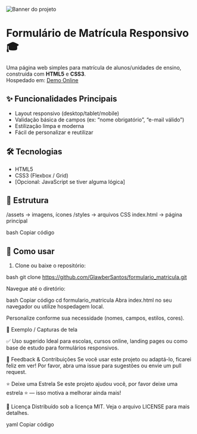 ![Banner do projeto](./banner.png)


# Formulário de Matrícula Responsivo 🎓  
Uma página web simples para matrícula de alunos/unidades de ensino, construída com **HTML5** e **CSS3**.  
Hospedado em: [Demo Online](https://glawbersantos.github.io/formulario_matricula/)

## ✨ Funcionalidades Principais  
- Layout responsivo (desktop/tablet/mobile)  
- Validação básica de campos (ex: “nome obrigatório”, “e-mail válido”)  
- Estilização limpa e moderna  
- Fácil de personalizar e reutilizar

## 🛠 Tecnologias  
- HTML5  
- CSS3 (Flexbox / Grid)  
- [Opcional: JavaScript se tiver alguma lógica]

## 📁 Estrutura  
/assets → imagens, ícones
/styles → arquivos CSS
index.html → página principal

bash
Copiar código

## 🚀 Como usar  
1. Clone ou baixe o repositório:
   
bash
git clone https://github.com/GlawberSantos/formulario_matricula.git

Navegue até o diretório:

bash
Copiar código
cd formulario_matricula
Abra index.html no seu navegador ou utilize hospedagem local.

Personalize conforme sua necessidade (nomes, campos, estilos, cores).

🎨 Exemplo / Capturas de tela


✅ Uso sugerido
Ideal para escolas, cursos online, landing pages ou como base de estudo para formulários responsivos.

💬 Feedback & Contribuições
Se você usar este projeto ou adaptá-lo, ficarei feliz em ver!
Por favor, abra uma issue para sugestões ou envie um pull request.

⭐ Deixe uma Estrela
Se este projeto ajudou você, por favor deixe uma estrela ⭐ — isso motiva a melhorar ainda mais!

📄 Licença
Distribuído sob a licença MIT. Veja o arquivo LICENSE para mais detalhes.

yaml
Copiar código
